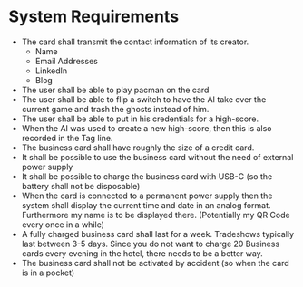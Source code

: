 # System Requirements
- The card shall transmit the contact information of its creator.
    - Name
    - Email Addresses
    - LinkedIn
    - Blog
- The user shall be able to play pacman on the card
- The user shall be able to flip a switch to have the AI take over the current game and trash the ghosts instead of him.
- The user shall be able to put in his credentials for a high-score.
- When the AI was used to create a new high-score, then this is also recorded in the Tag line.
- The business card shall have roughly the size of a credit card.
- It shall be possible to use the business card without the need of external power supply
- It shall be possible to charge the business card with USB-C (so the battery shall not be disposable)
- When the card is connected to a permanent power supply then the system shall display the current time and date in an analog format. Furthermore my name is to be displayed there. (Potentially my QR Code every once in a while)
- A fully charged business card shall last for a week. Tradeshows typically last between 3-5 days. Since you do not want to charge 20 Business cards every evening in the hotel, there needs to be a better way.
- The business card shall not be activated by accident (so when the card is in a pocket)

